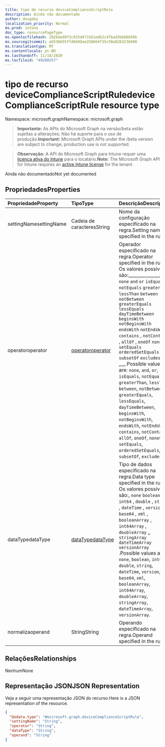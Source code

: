 ```yaml
---
title: tipo de recurso deviceComplianceScriptRule
description: Ainda não documentado
author: dougeby
localization_priority: Normal
ms.prod: intune
doc_type: resourcePageType
ms.openlocfilehash: 29264e89f3c935d473161edb2c4fbad3bb88849b
ms.sourcegitcommit: eb536655ffd8d49ae258664f35c50a8263238400
ms.translationtype: MT
ms.contentlocale: pt-BR
ms.lasthandoff: 11/18/2020
ms.locfileid: "49260257"
---
```

# <a name="devicecompliancescriptrule-resource-type"></a><span data-ttu-id="0d206-103">tipo de recurso deviceComplianceScriptRule</span><span class="sxs-lookup"><span data-stu-id="0d206-103">deviceComplianceScriptRule resource type</span></span>

<span data-ttu-id="0d206-104">Namespace: microsoft.graph</span><span class="sxs-lookup"><span data-stu-id="0d206-104">Namespace: microsoft.graph</span></span>

> <span data-ttu-id="0d206-105">**Importante:** As APIs do Microsoft Graph na versão/beta estão sujeitas a alterações; Não há suporte para o uso de produção.</span><span class="sxs-lookup"><span data-stu-id="0d206-105">**Important:** Microsoft Graph APIs under the /beta version are subject to change; production use is not supported.</span></span>

> <span data-ttu-id="0d206-106">**Observação:** A API do Microsoft Graph para Intune requer uma [licença ativa do Intune](https://go.microsoft.com/fwlink/?linkid=839381) para o locatário.</span><span class="sxs-lookup"><span data-stu-id="0d206-106">**Note:** The Microsoft Graph API for Intune requires an [active Intune license](https://go.microsoft.com/fwlink/?linkid=839381) for the tenant.</span></span>

<span data-ttu-id="0d206-107">Ainda não documentado</span><span class="sxs-lookup"><span data-stu-id="0d206-107">Not yet documented</span></span>

## <a name="properties"></a><span data-ttu-id="0d206-108">Propriedades</span><span class="sxs-lookup"><span data-stu-id="0d206-108">Properties</span></span>
|<span data-ttu-id="0d206-109">Propriedade</span><span class="sxs-lookup"><span data-stu-id="0d206-109">Property</span></span>|<span data-ttu-id="0d206-110">Tipo</span><span class="sxs-lookup"><span data-stu-id="0d206-110">Type</span></span>|<span data-ttu-id="0d206-111">Descrição</span><span class="sxs-lookup"><span data-stu-id="0d206-111">Description</span></span>|
|:---|:---|:---|
|<span data-ttu-id="0d206-112">settingName</span><span class="sxs-lookup"><span data-stu-id="0d206-112">settingName</span></span>|<span data-ttu-id="0d206-113">Cadeia de caracteres</span><span class="sxs-lookup"><span data-stu-id="0d206-113">String</span></span>|<span data-ttu-id="0d206-114">Nome da configuração especificado na regra.</span><span class="sxs-lookup"><span data-stu-id="0d206-114">Setting name specified in the rule.</span></span>|
|<span data-ttu-id="0d206-115">operator</span><span class="sxs-lookup"><span data-stu-id="0d206-115">operator</span></span>|[<span data-ttu-id="0d206-116">operator</span><span class="sxs-lookup"><span data-stu-id="0d206-116">operator</span></span>](../resources/intune-deviceconfig-operator.md)|<span data-ttu-id="0d206-117">Operador especificado na regra.</span><span class="sxs-lookup"><span data-stu-id="0d206-117">Operator specified in the rule.</span></span> <span data-ttu-id="0d206-118">Os valores possíveis são:,,,,,,,,,,,,,,,,,,,,,,,, `none` `and` `or` `isEquals` `notEquals` `greaterThan` `lessThan` `between` `notBetween` `greaterEquals` `lessEquals` `dayTimeBetween` `beginsWith` `notBeginsWith` `endsWith` `notEndsWith` `contains` , `notContains` , `allOf` , `oneOf` `noneOf` `setEquals` `orderedSetEquals` `subsetOf` `excludesAll` ,,,,,.</span><span class="sxs-lookup"><span data-stu-id="0d206-118">Possible values are: `none`, `and`, `or`, `isEquals`, `notEquals`, `greaterThan`, `lessThan`, `between`, `notBetween`, `greaterEquals`, `lessEquals`, `dayTimeBetween`, `beginsWith`, `notBeginsWith`, `endsWith`, `notEndsWith`, `contains`, `notContains`, `allOf`, `oneOf`, `noneOf`, `setEquals`, `orderedSetEquals`, `subsetOf`, `excludesAll`.</span></span>|
|<span data-ttu-id="0d206-119">dataType</span><span class="sxs-lookup"><span data-stu-id="0d206-119">dataType</span></span>|[<span data-ttu-id="0d206-120">dataType</span><span class="sxs-lookup"><span data-stu-id="0d206-120">dataType</span></span>](../resources/intune-deviceconfig-datatype.md)|<span data-ttu-id="0d206-121">Tipo de dados especificado na regra.</span><span class="sxs-lookup"><span data-stu-id="0d206-121">Data type specified in the rule.</span></span> <span data-ttu-id="0d206-122">Os valores possíveis são:, `none` `boolean` , `int64` , `double` , `string` , `dateTime` , `version` , `base64` , `xml` , `booleanArray` , `int64Array` , `doubleArray` ,, `stringArray` `dateTimeArray` `versionArray` .</span><span class="sxs-lookup"><span data-stu-id="0d206-122">Possible values are: `none`, `boolean`, `int64`, `double`, `string`, `dateTime`, `version`, `base64`, `xml`, `booleanArray`, `int64Array`, `doubleArray`, `stringArray`, `dateTimeArray`, `versionArray`.</span></span>|
|<span data-ttu-id="0d206-123">normaliza</span><span class="sxs-lookup"><span data-stu-id="0d206-123">operand</span></span>|<span data-ttu-id="0d206-124">String</span><span class="sxs-lookup"><span data-stu-id="0d206-124">String</span></span>|<span data-ttu-id="0d206-125">Operando especificado na regra.</span><span class="sxs-lookup"><span data-stu-id="0d206-125">Operand specified in the rule.</span></span>|

## <a name="relationships"></a><span data-ttu-id="0d206-126">Relações</span><span class="sxs-lookup"><span data-stu-id="0d206-126">Relationships</span></span>
<span data-ttu-id="0d206-127">Nenhum</span><span class="sxs-lookup"><span data-stu-id="0d206-127">None</span></span>

## <a name="json-representation"></a><span data-ttu-id="0d206-128">Representação JSON</span><span class="sxs-lookup"><span data-stu-id="0d206-128">JSON Representation</span></span>
<span data-ttu-id="0d206-129">Veja a seguir uma representação JSON do recurso.</span><span class="sxs-lookup"><span data-stu-id="0d206-129">Here is a JSON representation of the resource.</span></span>
<!-- {
  "blockType": "resource",
  "@odata.type": "microsoft.graph.deviceComplianceScriptRule"
}
-->
``` json
{
  "@odata.type": "#microsoft.graph.deviceComplianceScriptRule",
  "settingName": "String",
  "operator": "String",
  "dataType": "String",
  "operand": "String"
}
```




